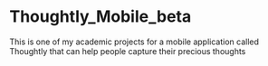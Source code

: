 # Thoughtly_Mobile_beta
This is one of my academic projects for a mobile application called Thoughtly that can help people capture their precious thoughts
